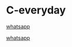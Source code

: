 # C-everyday

<a href="https://web.whatsapp.com/">whatsapp</a>

[whatsapp](https://web.whatsapp.com)

